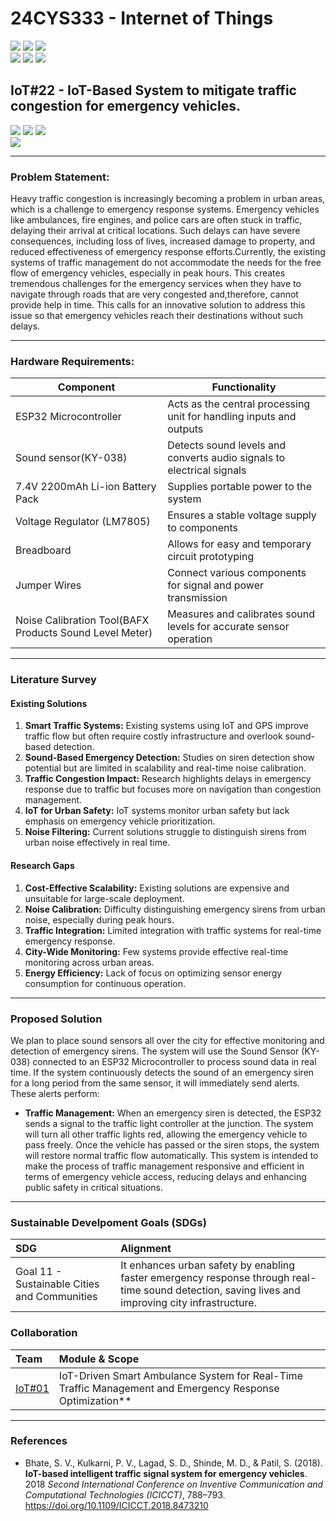 # 24CYS333 - Internet of Things
![](https://img.shields.io/badge/Batch-22CYS-lightgreen) ![](https://img.shields.io/badge/UG-blue) ![](https://img.shields.io/badge/Subject-IoT-blue)
<br/>
![](https://img.shields.io/badge/Lecture-2-orange) ![](https://img.shields.io/badge/Practical-3-orange) ![](https://img.shields.io/badge/Credits-3-orange) <br/>

## IoT#22 - IoT-Based System to mitigate traffic congestion for emergency vehicles.

![](https://img.shields.io/badge/Member-Nedurumalli_Ved_Varshith_Reddy-gold) ![](https://img.shields.io/badge/Member-Saride_Someswara_Sai_Sri_Chakri-gold) ![](https://img.shields.io/badge/Member-Rudra_Srilakshmi-gold)</br>
![](https://img.shields.io/badge/SDG-11-darkgreen)</br>
<!--![](https://img.shields.io/badge/Reviewed--brown) -->

---

### Problem Statement:
Heavy traffic congestion is increasingly becoming a problem in urban areas, which is a challenge to emergency response systems. Emergency vehicles like ambulances, fire engines, and police cars are often stuck in traffic, delaying their arrival at critical locations. Such delays can have severe consequences, including loss of lives, increased damage to property, and reduced effectiveness of emergency response efforts.Currently, the existing systems of traffic management do not accommodate the needs for the free flow of emergency vehicles, especially in peak hours. This creates tremendous challenges for the emergency services when they have to navigate through roads that are very congested and,therefore, cannot provide help in time. This calls for an innovative solution to address this issue so that emergency vehicles reach their destinations without such delays.

---

### Hardware Requirements:
| Component | Functionality |
| --------- | ------------- |
| ESP32 Microcontroller | Acts as the central processing unit for handling inputs and outputs |
| Sound sensor(KY-038) | Detects sound levels and converts audio signals to electrical signals |
| 7.4V 2200mAh Li-ion Battery Pack | Supplies portable power to the system |
| Voltage Regulator (LM7805) | Ensures a stable voltage supply to components |
| Breadboard | Allows for easy and temporary circuit prototyping |
| Jumper Wires | Connect various components for signal and power transmission |
| Noise Calibration Tool(BAFX Products Sound Level Meter) | Measures and calibrates sound levels for accurate sensor operation |


---

### Literature Survey

#### Existing Solutions
1. **Smart Traffic Systems:** Existing systems using IoT and GPS improve traffic flow but often require costly infrastructure and overlook sound-based detection.
2. **Sound-Based Emergency Detection:** Studies on siren detection show potential but are limited in scalability and real-time noise calibration.
3. **Traffic Congestion Impact:** Research highlights delays in emergency response due to traffic but focuses more on navigation than congestion management.
4. **IoT for Urban Safety:** IoT systems monitor urban safety but lack emphasis on emergency vehicle prioritization.
5. **Noise Filtering:** Current solutions struggle to distinguish sirens from urban noise effectively in real time.

#### Research Gaps
1. **Cost-Effective Scalability:** Existing solutions are expensive and unsuitable for large-scale deployment.
2. **Noise Calibration:** Difficulty distinguishing emergency sirens from urban noise, especially during peak hours.
3. **Traffic Integration:** Limited integration with traffic systems for real-time emergency response.
4. **City-Wide Monitoring:** Few systems provide effective real-time monitoring across urban areas.
5. **Energy Efficiency:** Lack of focus on optimizing sensor energy consumption for continuous operation.

---

### Proposed Solution

We plan to place sound sensors all over the city for effective monitoring and detection of emergency sirens. The system will use the Sound Sensor (KY-038) connected to an ESP32 Microcontroller to process sound data in real time. If the system continuously detects the sound of an emergency siren for a long period from the same sensor, it will immediately send alerts.
These alerts perform:
- **Traffic Management:**
When an emergency siren is detected, the ESP32 sends a signal to the traffic light controller at the junction.
The system will turn all other traffic lights red, allowing the emergency vehicle to pass freely.
Once the vehicle has passed or the siren stops, the system will restore normal traffic flow automatically.
This system is intended to make the process of traffic management responsive and efficient in terms of emergency vehicle access, reducing delays and enhancing public safety in critical situations.

---


### Sustainable Develpoment Goals (SDGs)
| SDG | Alignment |
|:----|:----------|
| Goal 11 - Sustainable Cities and Communities | It enhances urban safety by enabling faster emergency response through real-time sound detection, saving lives and improving city infrastructure. |



### Collaboration
| Team | Module & Scope |
|:-----|:---------------|
| [IoT#01](https://github.com/Amrita-TIFAC-Cyber-Blockchain/24CYS333-Internet-of-Things/tree/main/Assets/Projects/IoT01) | IoT-Driven Smart Ambulance System for Real-Time Traffic Management and Emergency Response Optimization** |

---

### References
- Bhate, S. V., Kulkarni, P. V., Lagad, S. D., Shinde, M. D., & Patil, S. (2018). **IoT-based intelligent traffic signal system for emergency vehicles**. 2018 *Second International Conference on Inventive Communication and Computational Technologies (ICICCT)*, 788–793. https://doi.org/10.1109/ICICCT.2018.8473210 
